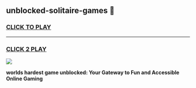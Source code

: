 
## unblocked-solitaire-games 👋
<h3>
<a href="https://premium.freeplayer.one?title=unblocked-solitaire-games&ref=14F">CLICK TO PLAY</a></h3>
<hr>

<h3>
<a href="https://premium.freeplayer.one?title=unblocked-solitaire-games&ref=14F">CLICK 2 PLAY</a>
  
</h3>

<a href="https://premium.freeplayer.one?title=unblocked-solitaire-games&ref=12F/"><img src="https://clearcache.store/games.png"></a>


**worlds hardest game unblocked: Your Gateway to Fun and Accessible Online Gaming**
